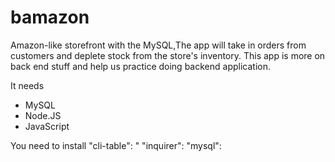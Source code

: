 # bamazon
Amazon-like storefront with the MySQL,The app will take in orders from customers and deplete stock from the store's inventory. This app is more on back end stuff and help us practice doing backend application. 

It needs
* MySQL
* Node.JS
* JavaScript

You need to install
 "cli-table": "
  "inquirer": 
  "mysql": 
